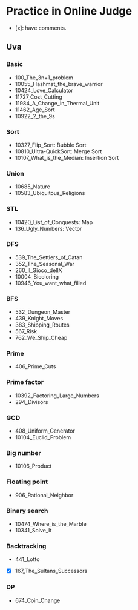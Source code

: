 Practice in Online Judge
===
+ [x]: have comments.

## Uva
### Basic
+ 100\_The\_3n+1\_problem
+ 10055\_Hashmat\_the\_brave\_warrior
+ 10424\_Love\_Calculator
+ 11727\_Cost\_Cutting
+ 11984\_A\_Change\_in\_Thermal\_Unit
+ 11462\_Age\_Sort
+ 10922\_2\_the\_9s

### Sort
+ 10327\_Flip\_Sort: Bubble Sort
+ 10810\_Ultra-QuickSort: Merge Sort
+ 10107\_What\_is\_the\_Median: Insertion Sort

### Union
+ 10685\_Nature
+ 10583\_Ubiquitous\_Religions

### STL
+ 10420\_List\_of\_Conquests: Map
+ 136\_Ugly\_Numbers: Vector

### DFS
+ 539\_The\_Settlers\_of\_Catan
+ 352\_The\_Seasonal\_War
+ 260\_Il\_Gioco\_dellX
+ 10004\_Bicoloring
+ 10946\_You\_want\_what\_filled

### BFS
+ 532\_Dungeon\_Master
+ 439\_Knight\_Moves
+ 383\_Shipping\_Routes
+ 567\_Risk
+ 762\_We\_Ship\_Cheap

### Prime
+ 406\_Prime\_Cuts

### Prime factor
+ 10392\_Factoring\_Large\_Numbers
+ 294\_Divisors

### GCD
+ 408\_Uniform\_Generator
+ 10104\_Euclid\_Problem

### Big number
+ 10106\_Product

### Floating point
+ 906\_Rational\_Neighbor

### Binary search
+ 10474\_Where\_is\_the\_Marble
+ 10341\_Solve\_It

### Backtracking
+ 441\_Lotto
+ [x] 167\_The\_Sultans\_Successors

### DP
+ 674\_Coin\_Change
